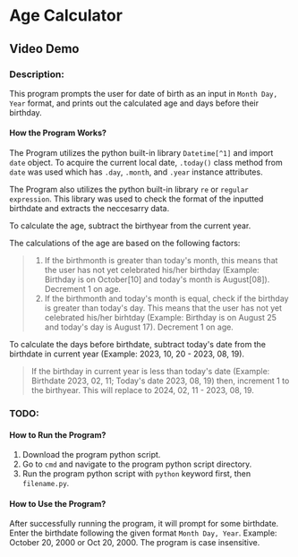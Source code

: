 # Age Calculator
## Video Demo
### Description:
This program prompts the user for date of birth as an input in `Month Day, Year` format, and prints out the calculated age and days before their birthday. 

#### How the Program Works?
The Program utilizes the python built-in library `Datetime[^1]` and import `date` object. 
To acquire the current local date, `.today()` class method from `date` was used which has `.day`, `.month`, and `.year` instance attributes.

The Program also utilizes the python built-in library `re` or `regular expression`. This library was used to check the format of the inputted birthdate and extracts the neccesarry data.

To calculate the age, subtract the birthyear from the current year.

The calculations of the age are based on the following factors:
> 1. If the birthmonth is greater than today's month, this means that the user has not yet celebrated his/her birthday (Example: Birthday is on October[10] and today's month is August[08]). Decrement 1 on age.
> 2. If the birthmonth and today's month is equal, check if the birthday is greater than today's day. This means that the user has not yet celebrated his/her birhtday (Example: Birthday is on August 25 and today's day is August 17). Decrement 1 on age.

To calculate the days before birthdate, subtract today's date from the birthdate in current year (Example: 2023, 10, 20 - 2023, 08, 19).
> If the birthday in current year is less than today's date (Example: Birthdate 2023, 02, 11; Today's date 2023, 08, 19) then, increment 1 to the birthyear. This will replace to 2024, 02, 11 - 2023, 08, 19.

### TODO:
#### How to Run the Program?
1. Download the program python script.
2. Go to `cmd` and navigate to the program python script directory.
3. Run the program python script with `python` keyword first, then `filename.py`.

#### How to Use the Program?
After successfully running the program, it will prompt for some birthdate.
Enter the birthdate following the given format `Month Day, Year`. Example: October 20, 2000 or Oct 20, 2000. The program is case insensitive. 
